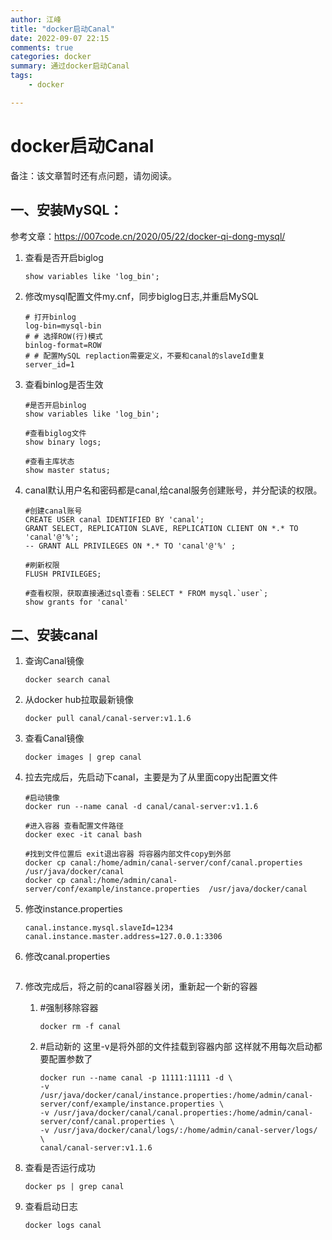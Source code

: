 ```yaml
---
author: 江峰
title: "docker启动Canal"
date: 2022-09-07 22:15
comments: true
categories: docker
summary: 通过docker启动Canal
tags: 
	- docker

---
```


# docker启动Canal

备注：该文章暂时还有点问题，请勿阅读。

## 一、安装MySQL：

参考文章：https://007code.cn/2020/05/22/docker-qi-dong-mysql/

1. 查看是否开启biglog

   ```
   show variables like 'log_bin';
   ```

2. 修改mysql配置文件my.cnf，同步biglog日志,并重启MySQL

   ```
   # 打开binlog
   log-bin=mysql-bin
   # # 选择ROW(行)模式
   binlog-format=ROW
   # # 配置MySQL replaction需要定义，不要和canal的slaveId重复
   server_id=1
   ```

3. 查看binlog是否生效

   ```
   #是否开启binlog
   show variables like 'log_bin';
   
   #查看biglog文件
   show binary logs;
   
   #查看主库状态
   show master status;
   ```

4. canal默认用户名和密码都是canal,给canal服务创建账号，并分配读的权限。

   ```
   #创建canal账号
   CREATE USER canal IDENTIFIED BY 'canal';    
   GRANT SELECT, REPLICATION SLAVE, REPLICATION CLIENT ON *.* TO 'canal'@'%';  
   -- GRANT ALL PRIVILEGES ON *.* TO 'canal'@'%' ;  
   
   #刷新权限
   FLUSH PRIVILEGES; 
   
   #查看权限，获取直接通过sql查看：SELECT * FROM mysql.`user`;
   show grants for 'canal' 
   
   ```

## 二、安装canal

1. 查询Canal镜像

   ```
   docker search canal
   ```

2. 从docker hub拉取最新镜像

   ```
   docker pull canal/canal-server:v1.1.6
   ```

3. 查看Canal镜像

   ```
   docker images | grep canal
   ```

4. 拉去完成后，先启动下canal，主要是为了从里面copy出配置文件

   ```
   #启动镜像 
   docker run --name canal -d canal/canal-server:v1.1.6
   
   #进入容器 查看配置文件路径
   docker exec -it canal bash
    
   #找到文件位置后 exit退出容器 将容器内部文件copy到外部
   docker cp canal:/home/admin/canal-server/conf/canal.properties /usr/java/docker/canal
   docker cp canal:/home/admin/canal-server/conf/example/instance.properties  /usr/java/docker/canal
   ```

   

5. 修改instance.properties

   ```
   canal.instance.mysql.slaveId=1234
   canal.instance.master.address=127.0.0.1:3306
   
   ```

6. 修改canal.properties

   ```
   
   ```

7. 修改完成后，将之前的canal容器关闭，重新起一个新的容器

   1. #强制移除容器

      ```
      docker rm -f canal
      ```

   2. #启动新的 这里-v是将外部的文件挂载到容器内部 这样就不用每次启动都要配置参数了

      ```
      docker run --name canal -p 11111:11111 -d \
      -v /usr/java/docker/canal/instance.properties:/home/admin/canal-server/conf/example/instance.properties \
      -v /usr/java/docker/canal/canal.properties:/home/admin/canal-server/conf/canal.properties \
      -v /usr/java/docker/canal/logs/:/home/admin/canal-server/logs/ \
      canal/canal-server:v1.1.6
      ```

8. 查看是否运行成功

   ```
   docker ps | grep canal
   ```

9. 查看启动日志

   ```
   docker logs canal
   ```

   